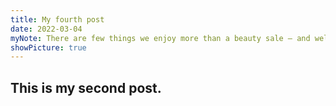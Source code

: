 ```yaml
---
title: My fourth post
date: 2022-03-04
myNote: There are few things we enjoy more than a beauty sale — and well, if you're reading this right now, chances are you're in the same boat. Welcome aboard! Lucky for us, beauty sales happen on a weekly basis. Sure, huge seasonal events.
showPicture: true
---
```


<section class="section">
    <div class="container">
        <h1 class="title">This is my second post.</h1>
    </div>
</section>